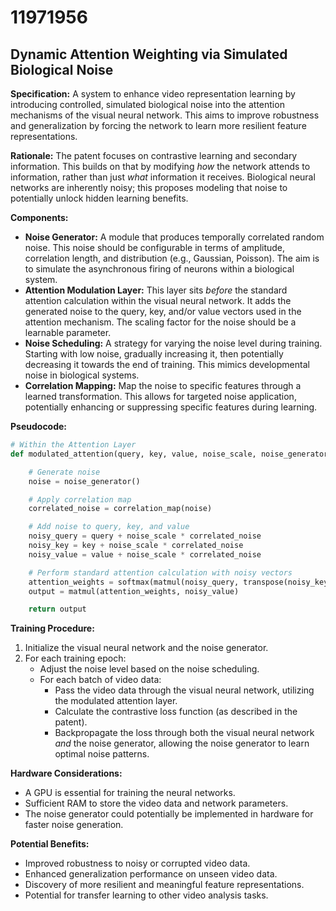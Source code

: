 # 11971956

## Dynamic Attention Weighting via Simulated Biological Noise

**Specification:** A system to enhance video representation learning by introducing controlled, simulated biological noise into the attention mechanisms of the visual neural network. This aims to improve robustness and generalization by forcing the network to learn more resilient feature representations.

**Rationale:** The patent focuses on contrastive learning and secondary information. This builds on that by modifying *how* the network attends to information, rather than just *what* information it receives. Biological neural networks are inherently noisy; this proposes modeling that noise to potentially unlock hidden learning benefits.

**Components:**

*   **Noise Generator:** A module that produces temporally correlated random noise. This noise should be configurable in terms of amplitude, correlation length, and distribution (e.g., Gaussian, Poisson).  The aim is to simulate the asynchronous firing of neurons within a biological system.
*   **Attention Modulation Layer:** This layer sits *before* the standard attention calculation within the visual neural network. It adds the generated noise to the query, key, and/or value vectors used in the attention mechanism. The scaling factor for the noise should be a learnable parameter.
*   **Noise Scheduling:**  A strategy for varying the noise level during training.  Starting with low noise, gradually increasing it, then potentially decreasing it towards the end of training.  This mimics developmental noise in biological systems.
*   **Correlation Mapping:** Map the noise to specific features through a learned transformation. This allows for targeted noise application, potentially enhancing or suppressing specific features during learning.

**Pseudocode:**

```python
# Within the Attention Layer
def modulated_attention(query, key, value, noise_scale, noise_generator, correlation_map):

    # Generate noise
    noise = noise_generator()

    # Apply correlation map
    correlated_noise = correlation_map(noise)

    # Add noise to query, key, and value
    noisy_query = query + noise_scale * correlated_noise
    noisy_key = key + noise_scale * correlated_noise
    noisy_value = value + noise_scale * correlated_noise

    # Perform standard attention calculation with noisy vectors
    attention_weights = softmax(matmul(noisy_query, transpose(noisy_key)))
    output = matmul(attention_weights, noisy_value)

    return output
```

**Training Procedure:**

1.  Initialize the visual neural network and the noise generator.
2.  For each training epoch:
    *   Adjust the noise level based on the noise scheduling.
    *   For each batch of video data:
        *   Pass the video data through the visual neural network, utilizing the modulated attention layer.
        *   Calculate the contrastive loss function (as described in the patent).
        *   Backpropagate the loss through both the visual neural network *and* the noise generator, allowing the noise generator to learn optimal noise patterns.

**Hardware Considerations:**

*   A GPU is essential for training the neural networks.
*   Sufficient RAM to store the video data and network parameters.
*   The noise generator could potentially be implemented in hardware for faster noise generation.

**Potential Benefits:**

*   Improved robustness to noisy or corrupted video data.
*   Enhanced generalization performance on unseen video data.
*   Discovery of more resilient and meaningful feature representations.
*   Potential for transfer learning to other video analysis tasks.